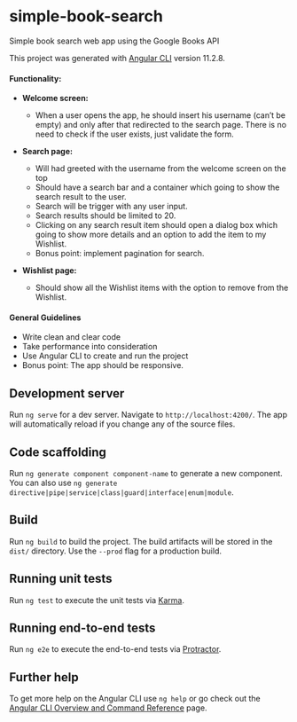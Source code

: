 # simple-book-search
Simple book search web app using the Google Books API

This project was generated with [Angular CLI](https://github.com/angular/angular-cli) version 11.2.8.

#### Functionality:
- **Welcome screen:**<br>
  - When a user opens the app, he should insert his username (can’t be empty) and only after that redirected to the search page. There is no need to check if the user exists, just validate the form.

- **Search page:**<br>
  - Will had greeted with the username from the welcome screen on the top
  - Should have a search bar and a container which going to show the search result to the user.
  - Search will be trigger with any user input.
  - Search results should be limited to 20.
  - Clicking on any search result item should open a dialog box which going to show more details and an option to add the item to my Wishlist.
  - Bonus point: implement pagination for search. 

- **Wishlist page:**<br>
  - Should show all the Wishlist items with the option to remove from the Wishlist.

#### General Guidelines
- Write clean and clear code
- Take performance into consideration
- Use Angular CLI to create and run the project
- Bonus point: The app should be responsive.


## Development server

Run `ng serve` for a dev server. Navigate to `http://localhost:4200/`. The app will automatically reload if you change any of the source files.

## Code scaffolding

Run `ng generate component component-name` to generate a new component. You can also use `ng generate directive|pipe|service|class|guard|interface|enum|module`.

## Build

Run `ng build` to build the project. The build artifacts will be stored in the `dist/` directory. Use the `--prod` flag for a production build.

## Running unit tests

Run `ng test` to execute the unit tests via [Karma](https://karma-runner.github.io).

## Running end-to-end tests

Run `ng e2e` to execute the end-to-end tests via [Protractor](http://www.protractortest.org/).

## Further help

To get more help on the Angular CLI use `ng help` or go check out the [Angular CLI Overview and Command Reference](https://angular.io/cli) page.
